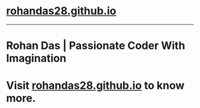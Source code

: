 # [rohandas28.github.io](https://rohandas28.github.io)
---
# Rohan Das | Passionate Coder With Imagination

# Visit <a href="https://rohandas28.github.io" target="_blank">rohandas28.github.io</a> to know more.